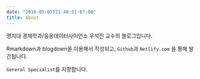 ```yaml
---
date: "2016-05-05T21:48:51-07:00"
title: About
---
```


명지대 경제학과/응용데이터사이언스 우석진 교수의 블로그입니다. 

Rmarkdown과 blogdown을 이용해서 작성되고, `Github`과 `Netlify.com` 을 통해 발간됩니다.

`General Specialist`를 지향합니다.






